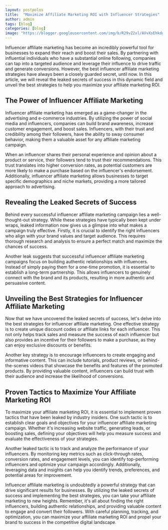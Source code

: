 ```yaml
---
layout: postpolos
title:  "Maximize Affiliate Marketing ROI with Influencer Strategies"
author: admin
tags: [blog]
categories: [blog]
image: "https://blogger.googleusercontent.com/img/b/R29vZ2xl/AVvXsEhkdgpW6omLWXYNCk88tHFWW0uE40eYujdUD6b2Z7bC_ZfDFdev4awbpfOltx4eFeGpSxiZ8C483opDm88Q6FbtZ5WrA9n0mPbp4giWGOmkYXUVBkeoyUDgzwJvLD3XhLVLGYTr8TfttNGiv0PBEt-7iNgw6CWBXn_pPgPFn62St7CfxRgIlmh0R2hRznSw/s1600/20240407_125715.jpg"
---
```



<p>Influencer affiliate marketing has become an incredibly powerful tool for businesses to expand their reach and boost their sales. By partnering with influential individuals who have a substantial online following, companies can tap into a targeted audience and leverage their influence to drive traffic and generate conversions. However, the best influencer affiliate marketing strategies have always been a closely guarded secret, until now. In this article, we will reveal the leaked secrets of success in this dynamic field and unveil the best strategies to help you maximize your affiliate marketing ROI.</p>
<h2>The Power of Influencer Affiliate Marketing</h2>
<p>Influencer affiliate marketing has emerged as a game-changer in the advertising and e-commerce industries. By utilizing the power of social media and influencers, companies can build brand awareness, increase customer engagement, and boost sales. Influencers, with their trust and credibility among their followers, have the ability to sway consumer behavior, making them a valuable asset for any affiliate marketing campaign.</p>
<p>When an influencer shares their personal experience and opinion about a product or service, their followers tend to trust their recommendations. This trust translates into higher conversion rates, as potential customers are more likely to make a purchase based on the influencer's endorsement. Additionally, influencer affiliate marketing allows businesses to target specific demographics and niche markets, providing a more tailored approach to advertising.</p>
<h2>Revealing the Leaked Secrets of Success</h2>
<p>Behind every successful influencer affiliate marketing campaign lies a well-thought-out strategy. While these strategies have typically been kept under wraps, leaked information now gives us a glimpse into what makes a campaign truly effective. Firstly, it is crucial to identify the right influencers who align with your brand values and target audience. This requires thorough research and analysis to ensure a perfect match and maximize the chances of success.</p>
<p>Another leak suggests that successful influencer affiliate marketing campaigns focus on building authentic relationships with influencers. Instead of simply paying them for a one-time promotion, it is essential to establish a long-term partnership. This allows influencers to genuinely connect with the brand and its products, resulting in more authentic and persuasive content.</p>
<h2>Unveiling the Best Strategies for Influencer Affiliate Marketing</h2>
<p>Now that we have uncovered the leaked secrets of success, let's delve into the best strategies for influencer affiliate marketing. One effective strategy is to create unique discount codes or affiliate links for each influencer. This not only helps track sales and measure the success of each influencer but also provides an incentive for their followers to make a purchase, as they can enjoy exclusive discounts or benefits.</p>
<p>Another key strategy is to encourage influencers to create engaging and informative content. This can include tutorials, product reviews, or behind-the-scenes videos that showcase the benefits and features of the promoted products. By providing valuable content, influencers can build trust with their audience and increase the likelihood of conversions.</p>
<h2>Proven Tactics to Maximize Your Affiliate Marketing ROI</h2>
<p>To maximize your affiliate marketing ROI, it is essential to implement proven tactics that have been leaked by industry insiders. One such tactic is to establish clear goals and objectives for your influencer affiliate marketing campaign. Whether it's increasing website traffic, generating leads, or boosting sales, defining your objectives will help you measure success and evaluate the effectiveness of your strategies.</p>
<p>Another leaked tactic is to track and analyze the performance of your influencers. By monitoring key metrics such as click-through rates, conversion rates, and engagement levels, you can identify top-performing influencers and optimize your campaign accordingly. Additionally, leveraging data and insights can help you identify trends, preferences, and potential areas for improvement.</p>
<p>Influencer affiliate marketing is undoubtedly a powerful strategy that can drive significant results for businesses. By utilizing the leaked secrets of success and implementing the best strategies, you can take your affiliate marketing to new heights. Remember, it's all about finding the right influencers, building authentic relationships, and providing valuable content to engage and convert their followers. With careful planning, tracking, and optimization, you can maximize your affiliate marketing ROI and propel your brand to success in the competitive digital landscape.</p>

